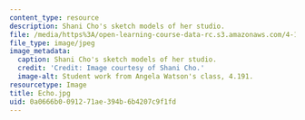 ```yaml
---
content_type: resource
description: Shani Cho's sketch models of her studio.
file: /media/https%3A/open-learning-course-data-rc.s3.amazonaws.com/4-191-introduction-to-integrated-design-fall-2006/0a0666b0091271ae394b6b4207c9f1fd_Echo.jpg
file_type: image/jpeg
image_metadata:
  caption: Shani Cho's sketch models of her studio.
  credit: 'Credit: Image courtesy of Shani Cho.'
  image-alt: Student work from Angela Watson's class, 4.191.
resourcetype: Image
title: Echo.jpg
uid: 0a0666b0-0912-71ae-394b-6b4207c9f1fd
---
```

